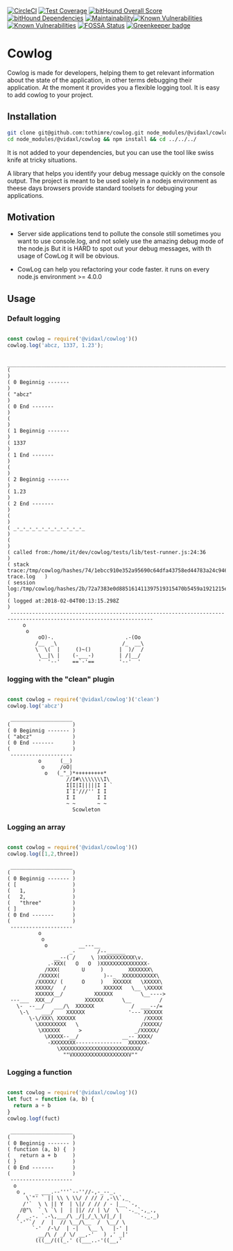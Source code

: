 [![CircleCI](https://circleci.com/gh/vidaxl-com/cowlog/tree/master.svg?style=svg)](https://circleci.com/gh/vidaxl-com/cowlog/tree/master)
[![Test Coverage](https://api.codeclimate.com/v1/badges/d3fce811aecbe5c73ffb/test_coverage)](https://codeclimate.com/github/vidaxl-com/cowlog/test_coverage)
[![bitHound Overall Score](https://www.bithound.io/github/vidaxl-com/cowlog/badges/score.svg)](https://www.bithound.io/github/vidaxl-com/cowlog)
[![bitHound Dependencies](https://www.bithound.io/github/vidaxl-com/cowlog/badges/dependencies.svg)](https://www.bithound.io/github/vidaxl-com/cowlog/master/dependencies/npm)
[![Maintainability](https://api.codeclimate.com/v1/badges/d3fce811aecbe5c73ffb/maintainability)](https://codeclimate.com/github/vidaxl-com/cowlog/maintainability)[![Known Vulnerabilities](https://snyk.io/test/github/tothimre/cowlog/badge.svg)](https://snyk.io/test/github/tothimre/cowlog)
[![Known Vulnerabilities](https://snyk.io/test/github/vidaxl-com/cowlog/badge.svg?targetFile=package.json)](https://snyk.io/test/github/vidaxl-com/cowlog?targetFile=package.json)
[![FOSSA Status](https://app.fossa.io/api/projects/git%2Bgithub.com%2Fvidaxl-com%2Fcowlog.svg?type=shield)](https://app.fossa.io/projects/git%2Bgithub.com%2Fvidaxl-com%2Fcowlog?ref=badge_shield)
[![Greenkeeper badge](https://badges.greenkeeper.io/vidaxl-com/cowlog.svg)](https://greenkeeper.io/)

# Cowlog

Cowlog is made for developers, helping them to get relevant information about the state of the application, in other terms debugging their application. At the moment it provides you a flexible logging tool. It is easy to add cowlog to your project.

## Installation
```bash
git clone git@github.com:tothimre/cowlog.git node_modules/@vidaxl/cowlog
cd node_modules/@vidaxl/cowlog && npm install && cd ../../../
```
It is not added to your dependencies, but you can use the tool like swiss knife at tricky situations.

A library that helps you identify your debug message quickly on the console output. 
The project is meant to be used solely in a nodejs environment as theese days browsers provide standard toolsets for debuging your applications.

## Motivation

- Server side applications tend to pollute the console still sometimes you want to use console.log, and not solely use 
the amazing debug mode of the node.js But it is HARD to spot out your debug messages, with th usage of CowLog it will be obvious.

- CowLog can help you refactoring your code faster. it runs on every node.js environment >= 4.0.0

## Usage

<!--- example begin -->
### Default logging
```javascript

const cowlog = require('@vidaxl/cowlog')()
cowlog.log('abcz, 1337, 1.23');

```
```
 ____________________________________________________________________________________________________________________
(                                                                                                                    )
( 0 Beginnig -------                                                                                                 )
( "abcz"                                                                                                             )
( 0 End -------                                                                                                      )
(                                                                                                                    )
( 1 Beginnig -------                                                                                                 )
( 1337                                                                                                               )
( 1 End -------                                                                                                      )
(                                                                                                                    )
( 2 Beginnig -------                                                                                                 )
( 1.23                                                                                                               )
( 2 End -------                                                                                                      )
(                                                                                                                    )
( _-_-_-_-_-_-_-_-_-_-_-_                                                                                            )
(                                                                                                                    )
( called from:/home/it/dev/cowlog/tests/lib/test-runner.js:24:36                                                     )
( stack trace:/tmp/cowlog/hashes/74/1ebcc910e352a95690c64dfa43758ed44783a24c946a94da31bab4d537f58d_stack-trace.log   )
( session log:/tmp/cowlog/hashes/2b/72a7383e0d885161411397519315470b5459a1921215e6f752ca69141d962f_session.log       )
( logged at:2018-02-04T00:13:15.298Z                                                                                 )
 --------------------------------------------------------------------------------------------------------------------
     o
      o
          oO)-.                       .-(Oo
         /__  _\                     /_  __\
         \  \(  |     ()~()         |  )/  /
          \__|\ |    (-___-)        | /|__/
          '  '--'    ==`-'==        '--'  '
```
### logging with the "clean" plugin
```javascript

const cowlog = require('@vidaxl/cowlog')('clean')
cowlog.log('abcz')

```
```
 ____________________
(                    )
( 0 Beginnig ------- )
( "abcz"             )
( 0 End -------      )
(                    )
 --------------------
          o      (__)      
           o     /oO|  
            o   (_"_)*+++++++++*
                   //I#\\\\\\\\I\
                   I[I|I|||||I I `
                   I`I'///'' I I
                   I I       I I
                   ~ ~       ~ ~
                     Scowleton
```
### Logging an array
```javascript

const cowlog = require('@vidaxl/cowlog')()
cowlog.log([1,2,three])

```
```
 ____________________
(                    )
( 0 Beginnig ------- )
( [                  )
(   1,               )
(   2,               )
(   "three"          )
( ]                  )
( 0 End -------      )
(                    )
 --------------------
          o
           o
            o          __---__
                    _-       /--______
               __--( /     \ )XXXXXXXXXXX\v.
             .-XXX(   O   O  )XXXXXXXXXXXXXXX-
            /XXX(       U     )        XXXXXXX\
          /XXXXX(              )--_  XXXXXXXXXXX\
         /XXXXX/ (      O     )   XXXXXX   \XXXXX\
         XXXXX/   /            XXXXXX   \__ \XXXXX
         XXXXXX__/          XXXXXX         \__---->
 ---___  XXX__/          XXXXXX      \__         /
   \-  --__/   ___/\  XXXXXX            /  ___--/=
    \-\    ___/    XXXXXX              '--- XXXXXX
       \-\/XXX\ XXXXXX                      /XXXXX
         \XXXXXXXXX   \                    /XXXXX/
          \XXXXXX      >                 _/XXXXX/
            \XXXXX--__/              __-- XXXX/
             -XXXXXXXX---------------  XXXXXX-
                \XXXXXXXXXXXXXXXXXXXXXXXXXX/
                  ""VXXXXXXXXXXXXXXXXXXV""
```
### Logging a function
```javascript

const cowlog = require('@vidaxl/cowlog')()
let fuct = function (a, b) {
  return a + b
}
cowlog.logf(fuct)


```
```
 ____________________
(                    )
( 0 Beginnig ------- )
( function (a, b) {  )
(   return a + b     )
( }                  )
( 0 End -------      )
(                    )
 --------------------
  o
   o ,   _ ___.--'''`--''//-,-_--_.
      \`"' ` || \\ \ \\/ / // / ,-\\`,_
     /'`  \ \ || Y  | \|/ / // / - |__ `-,
    /@"\  ` \ `\ |  | ||/ // | \/  \  `-._`-,_.,
   /  _.-. `.-\,___/\ _/|_/_\_\/|_/ |     `-._._)
   `-'``/  /  |  // \__/\__  /  \__/ \
        `-'  /-\/  | -|   \__ \   |-' |
          __/\ / _/ \/ __,-'   ) ,' _|'
         (((__/(((_.' ((___..-'((__,'
```

<!--- example end -->
